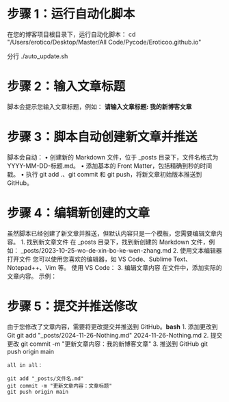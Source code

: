 # 步骤 1：运行自动化脚本

在您的博客项目根目录下，运行自动化脚本：
cd "/Users/erotico/Desktop/Master/All Code/Pycode/Eroticoo.github.io"

分行
./auto_update.sh

# 步骤 2：输入文章标题

脚本会提示您输入文章标题，例如：
**请输入文章标题: 我的新博客文章**

# 步骤 3：脚本自动创建新文章并推送

脚本会自动：
	•	创建新的 Markdown 文件，位于 _posts 目录下，文件名格式为 YYYY-MM-DD-标题.md。
	•	添加基本的 Front Matter，包括精确到秒的时间戳。
	•	执行 git add .、git commit 和 git push，将新文章初始版本推送到 GitHub。

# 步骤 4：编辑新创建的文章

虽然脚本已经创建了新文章并推送，但默认内容只是一个模板，您需要编辑文章内容。
	1.	找到新文章文件
在 _posts 目录下，找到新创建的 Markdown 文件，例如：
_posts/2023-10-25-wo-de-xin-bo-ke-wen-zhang.md
 	2.	使用文本编辑器打开文件
您可以使用您喜欢的编辑器，如 VS Code、Sublime Text、Notepad++、Vim 等。
使用 VS Code：
	3.	编辑文章内容
在文件中，添加实际的文章内容。
示例：

# 步骤 5：提交并推送修改

由于您修改了文章内容，需要将更改提交并推送到 GitHub。**bash**
	1.	添加更改到 Git 
    git add "_posts/2024-11-26-Nothing.md"
2024-11-26-Nothing.md
	2.	提交更改
    git commit -m "更新文章内容：我的新博客文章"
    3.	推送到 GitHub
    git push origin main


    all in all：

    git add "_posts/文件名.md"
    git commit -m "更新文章内容：文章标题"
    git push origin main